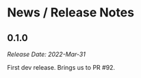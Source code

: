 # News / Release Notes

## 0.1.0

*Release Date: 2022-Mar-31*

First dev release. Brings us to PR #92.

